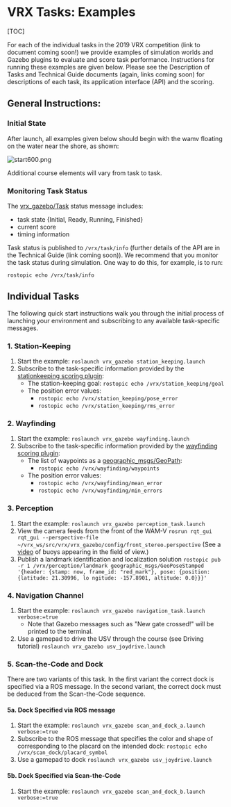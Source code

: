 # VRX Tasks: Examples #

[TOC]

For each of the individual tasks in the 2019 VRX competition (link to document coming soon!) we provide examples of simulation worlds and Gazebo plugins to evaluate and score task performance.  Instructions for running these examples are given below. Please see the Description of Tasks and Technical Guide documents (again, links coming soon) for descriptions of each task, its application interface (API) and the scoring.

## General Instructions: ##

### Initial State ###
After launch, all examples given below should begin with the wamv floating on the water near the
shore, as shown:

![start600.png](https://bitbucket.org/repo/BgXLzgM/images/599749426-start600.png)

Additional course elements will vary from task to task.

### Monitoring Task Status ###

The [vrx_gazebo/Task](https://bitbucket.org/osrf/vrx/src/default/vrx_gazebo/msg/Task.msg) status message includes:

* task state {Initial, Ready, Running, Finished}
* current score
* timing information

Task status is published to `/vrx/task/info` (further details of the API are in the Technical Guide (link coming soon)).  We recommend that you monitor the task status during simulation. One way to do this, for example, is to run:

```
rostopic echo /vrx/task/info 
```
## Individual Tasks ##
The following quick start instructions walk you through the initial process
of launching your environment and subscribing to any available task-specific messages.

### 1. Station-Keeping ###

1. Start the example: `roslaunch vrx_gazebo station_keeping.launch`
1. Subscribe to the task-specific information provided by the [stationkeeping scoring plugin](https://bitbucket.org/osrf/vrx/src/default/vrx_gazebo/include/vrx_gazebo/stationkeeping_scoring_plugin.hh):
    * The station-keeping goal: `rostopic echo /vrx/station_keeping/goal`
    * The position error values:
        * `rostopic echo /vrx/station_keeping/pose_error`
        * `rostopic echo /vrx/station_keeping/rms_error`

### 2. Wayfinding ###

1. Start the example: `roslaunch vrx_gazebo wayfinding.launch`
1. Subscribe to the task-specific information provided by the [wayfinding scoring plugin](https://bitbucket.org/osrf/vrx/src/default/vrx_gazebo/include/vrx_gazebo/wayfinding_scoring_plugin.hh):
    * The list of waypoints as a [geographic_msgs/GeoPath](http://docs.ros.org/api/geographic_msgs/html/msg/GeoPath.html): 
        * `rostopic echo /vrx/wayfinding/waypoints`
    * The position error values:
        * `rostopic echo /vrx/wayfinding/mean_error`
        * `rostopic echo /vrx/wayfinding/min_errors`

### 3. Perception ###

1. Start the example: `roslaunch vrx_gazebo perception_task.launch`
1. View the camera feeds from the front of the WAM-V `rosrun rqt_gui rqt_gui --perspective-file ~/vrx_ws/src/vrx/vrx_gazebo/config/front_stereo.perspective` (See a [video](https://vimeo.com/user5784414/review/321818142/3d90192ee0) of buoys appearing in the field of view.) 
1. Publish a landmark identification and localization solution `rostopic pub -r 1 /vrx/perception/landmark geographic_msgs/GeoPoseStamped '{header: {stamp: now, frame_id: "red_mark"}, pose: {position: {latitude: 21.30996, lo
ngitude: -157.8901, altitude: 0.0}}}'`

### 4. Navigation Channel ###

1. Start the example: `roslaunch vrx_gazebo navigation_task.launch verbose:=true`
    * Note that Gazebo messages such as "New gate crossed!" will be printed to the terminal.
1. Use a gamepad to drive the USV through the course (see Driving tutorial) `roslaunch vrx_gazebo usv_joydrive.launch`


### 5. Scan-the-Code and Dock ###

There are two variants of this task.  In the first variant the correct dock is specified via a ROS message.  In the second variant, the correct dock must be deduced from the Scan-the-Code sequence.

#### 5a. Dock Specified via ROS message ####

1. Start the example: `roslaunch vrx_gazebo scan_and_dock_a.launch verbose:=true`
1. Subscribe to the ROS message that specifies the color and shape of corresponding to the placard on the intended dock: `rostopic echo /vrx/scan_dock/placard_symbol`
1. Use a gamepad to dock `roslaunch vrx_gazebo usv_joydrive.launch`

#### 5b. Dock Specified via Scan-the-Code ####

1. Start the example: `roslaunch vrx_gazebo scan_and_dock_b.launch verbose:=true`